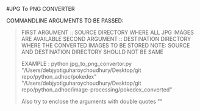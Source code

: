 #JPG To PNG CONVERTER

COMMANDLINE ARGUMENTS TO BE PASSED:
>FIRST ARGUMENT :: SOURCE DIRECTORY WHERE ALL JPG IMAGES ARE AVAILABLE
> SECOND ARGUMENT :: DESTINATION DIRECTORY WHERE THE CONVERTED IMAGES TO BE STORED
NOTE: SOURCE AND DESTINATION DIRECTORY SHOULD NOT BE SAME
> 
> EXAMPLE : python jpg_to_png_convertor.py "/Users/debjyotiguharoychoudhury/Desktop/git repo/python_adhoc/pokedex" "/Users/debjyotiguharoychoudhury/Desktop/git repo/python_adhoc/image-processing/pokedex_converted"
> 
> Also try to enclose the arguments with double quotes ""